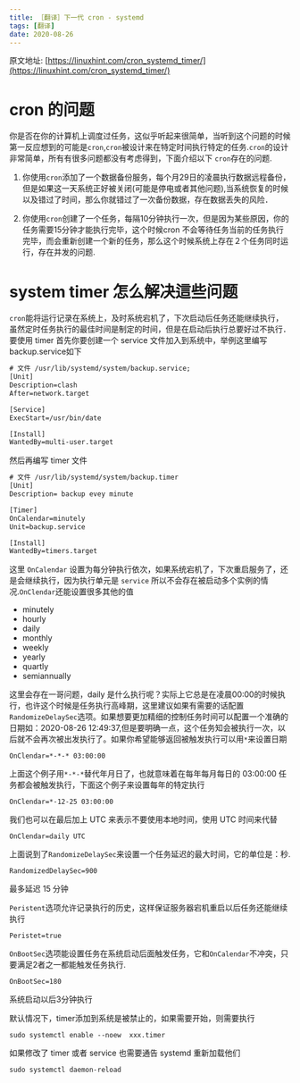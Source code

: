 ```yaml
---
title: ［翻译］下一代 cron - systemd
tags: [翻译]
date: 2020-08-26
---
```

原文地址: [https://linuxhint.com/cron_systemd_timer/](https://linuxhint.com/cron_systemd_timer/)

# cron 的问题
你是否在你的计算机上调度过任务，这似乎听起来很简单，当听到这个问题的时候第一反应想到的可能是`cron`,`cron`被设计来在特定时间执行特定的任务.`cron`的设计非常简单，所有有很多问题都没有考虑得到，下面介绍以下 `cron`存在的问题.

1. 你使用`cron`添加了一个数据备份服务，每个月29日的凌晨执行数据远程备份，但是如果这一天系统正好被关闭(可能是停电或者其他问题),当系统恢复的时候以及错过了时间，那么你就错过了一次备份数据，存在数据丢失的风险．

2. 你使用`cron`创建了一个任务，每隔10分钟执行一次，但是因为某些原因，你的任务需要15分钟才能执行完毕，这个时候cron 不会等待任务当前的任务执行完毕，而会重新创建一个新的任务，那么这个时候系统上存在２个任务同时运行，存在并发的问题.


# system timer 怎么解决這些问题
`cron`能将运行记录在系统上，及时系统宕机了，下次启动后任务还能继续执行，虽然定时任务执行的最佳时间是制定的时间，但是在启动后执行总要好过不执行．要使用 timer 首先你要创建一个 service 文件加入到系统中，举例这里编写 backup.service如下
```txt
# 文件 /usr/lib/systemd/system/backup.service;
[Unit]
Description=clash
After=network.target

[Service]
ExecStart=/usr/bin/date 

[Install]
WantedBy=multi-user.target
```
然后再编写 timer 文件
```txt
# 文件 /usr/lib/systemd/system/backup.timer
[Unit]
Description= backup evey minute

[Timer]
OnCalendar=minutely
Unit=backup.service

[Install]
WantedBy=timers.target
```
这里 `OnCalendar` 设置为每分钟执行依次，如果系统宕机了，下次重启服务了，还是会继续执行，因为执行单元是 `service` 所以不会存在被启动多个实例的情况.`OnClendar`还能设置很多其他的值
* minutely
* hourly
* daily
* monthly
* weekly
* yearly
* quartly
* semiannually

这里会存在一哥问题，daily 是什么执行呢？实际上它总是在凌晨00:00的时候执行，也许这个时候是任务执行高峰期，这里建议如果有需要的话配置`RandomizeDelaySec`选项。如果想要更加精细的控制任务时间可以配置一个准确的日期如：2020-08-26 12:49:37,但是要明确一点，这个任务知会被执行一次，以后就不会再次被出发执行了。如果你希望能够返回被触发执行可以用`*`来设置日期
```shell
OnClendar=*-*-* 03:00:00
```
上面这个例子用`*-*-*`替代年月日了，也就意味着在每年每月每日的 03:00:00 任务都会被触发执行，下面这个例子来设置每年的特定执行
```shell
OnClendar=*-12-25 03:00:00
```
我们也可以在最后加上 UTC 来表示不要使用本地时间，使用 UTC 时间来代替
```shell
OnClendar=daily UTC
```

上面说到了`RandomizeDelaySec`来设置一个任务延迟的最大时间，它的单位是：秒.
```shell
RandomizedDelaySec=900
```
最多延迟 15 分钟


`Peristent`选项允许记录执行的历史，这样保证服务器宕机重启以后任务还能继续执行
```shell
Peristet=true
```

`OnBootSec`选项能设置任务在系统启动后面触发任务，它和`OnCalendar`不冲突，只要满足2者之一都能触发任务执行.
```shell
OnBootSec=180
```
系统启动以后3分钟执行


默认情况下，timer添加到系统是被禁止的，如果需要开始，则需要执行
```shell
sudo systemctl enable --noew  xxx.timer
```
如果修改了 timer 或者 service 也需要通告 systemd 重新加载他们
```shell
sudo systemctl daemon-reload
```

